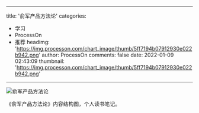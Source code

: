 
---
title: '俞军产品方法论'
categories: 
 - 学习
 - ProcessOn
 - 推荐
headimg: 'https://img.processon.com/chart_image/thumb/5ff7194b07912930e022b942.png'
author: ProcessOn
comments: false
date: 2022-01-09 02:43:09
thumbnail: 'https://img.processon.com/chart_image/thumb/5ff7194b07912930e022b942.png'
---

<div>   
<img class="thumb" alt="俞军产品方法论" src="https://img.processon.com/chart_image/thumb/5ff7194b07912930e022b942.png" referrerpolicy="no-referrer">
<p>《俞军产品方法论》内容结构图，个人读书笔记。</p>  
</div>
            